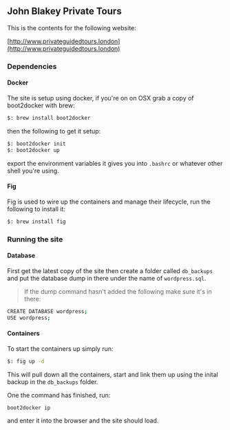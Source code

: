 ## John Blakey Private Tours

This is the contents for the following website:

[http://www.privateguidedtours.london](http://www.privateguidedtours.london)


### Dependencies

#### Docker

The site is setup using docker, if you're on on OSX grab a copy of boot2docker
with brew:

```bash
$: brew install boot2docker
```

then the following to get it setup:

```bash
$: boot2docker init
$: boot2docker up
```

export the environment variables it gives you into `.bashrc` or whatever other shell
you're using.

#### Fig

Fig is used to wire up the containers and manage their lifecycle, run the following
to install it:

```bash
$: brew install fig
```
### Running the site

#### Database

First get the latest copy of the site then create a folder called `db_backups` and
put the database dump in there under the name of `wordpress.sql`.

> If the dump command hasn't added the following make sure it's in there:

```bash
CREATE DATABASE wordpress;
USE wordpress;
```

#### Containers

To start the containers up simply run:

```bash
$: fig up -d
```

This will pull down all the containers, start and link them up using the inital backup
in the `db_backups` folder.

One the command has finished, run:

```bash
boot2docker ip
```

and enter it into the browser and the site should load.
